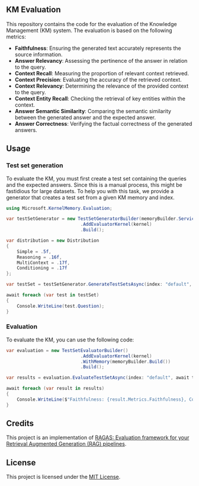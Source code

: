 ## KM Evaluation

This repository contains the code for the evaluation of the Knowledge Management (KM) system. The evaluation is based on the following metrics:

- **Faithfulness**: Ensuring the generated text accurately represents the source information.
- **Answer Relevancy**: Assessing the pertinence of the answer in relation to the query.
- **Context Recall**: Measuring the proportion of relevant context retrieved.
- **Context Precision**: Evaluating the accuracy of the retrieved context.
- **Context Relevancy**: Determining the relevance of the provided context to the query.
- **Context Entity Recall**: Checking the retrieval of key entities within the context.
- **Answer Semantic Similarity**: Comparing the semantic similarity between the generated answer and the expected answer.
- **Answer Correctness**: Verifying the factual correctness of the generated answers.

## Usage

### Test set generation

To evaluate the KM, you must first create a test set containing the queries and the expected answers. 
Since this is a manual process, this might be fastidious for large datasets. 
To help you with this task, we provide a generator that creates a test set from a given KM memory and index. 

```csharp
using Microsoft.KernelMemory.Evaluation;

var testSetGenerator = new TestSetGeneratorBuilder(memoryBuilder.Services)
                            .AddEvaluatorKernel(kernel)
                            .Build();

var distribution = new Distribution
{
    Simple = .5f,
    Reasoning = .16f,
    MultiContext = .17f,
    Conditioning = .17f
};

var testSet = testSetGenerator.GenerateTestSetsAsync(index: "default", count: 10, retryCount: 3, distribution: distribution);

await foreach (var test in testSet)
{
    Console.WriteLine(test.Question);
}
```


### Evaluation

To evaluate the KM, you can use the following code:

```csharp
var evaluation = new TestSetEvaluatorBuilder()
                            .AddEvaluatorKernel(kernel)
                            .WithMemory(memoryBuilder.Build())
                            .Build();

var results = evaluation.EvaluateTestSetAsync(index: "default", await testSet.ToArrayAsync());

await foreach (var result in results)
{
    Console.WriteLine($"Faithfulness: {result.Metrics.Faithfulness}, ContextRecall: {result.Metrics.ContextRecall}");
}
```

## Credits

This project is an implementation of [RAGAS: Evaluation framework for your Retrieval Augmented Generation (RAG) pipelines](https://github.com/explodinggradients/ragas?tab=readme-ov-file).

## License

This project is licensed under the [MIT License](LICENSE).
